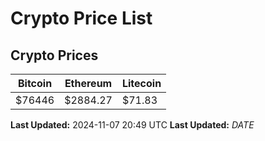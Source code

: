 # Crypto Price List

## Crypto Prices
| Bitcoin | Ethereum | Litecoin |
| ------- | -------- | -------- |
| $76446 | $2884.27 | $71.83 |
**Last Updated:** 2024-11-07 20:49 UTC
**Last Updated:** $DATE$

